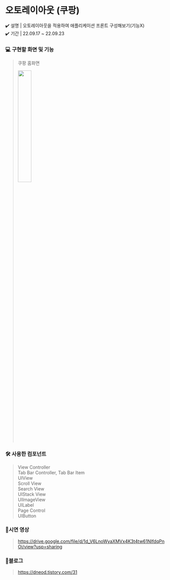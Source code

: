 # 오토레이아웃 (쿠팡)
✔️ 설명 | 오토레이아웃을 적용하여 애플리케이션 프론트 구성해보기(기능X)  
✔️ 기간 | 22.09.17 ~ 22.09.23

### 💻 구현할 화면 및 기능
> 쿠팡 홈화면  
>    
> <img width="30%" src="https://user-images.githubusercontent.com/94073724/204600235-36a7f762-5de1-4635-9580-cd9585ebcb90.jpeg"/>

### 🛠 사용한 컴포넌트
> View Controller  
> Tab Bar Controller, Tab Bar Item   
> UIView    
> Scroll View   
> Search View   
> UIStack View  
> UIImageView  
> UILabel  
> Page Control    
> UIButton  

### 📱시연 영상
> https://drive.google.com/file/d/1d_V6LnoWyaXMVx4K3t4tw61NIfdqPnOi/view?usp=sharing

### 🔗블로그 
> https://dneod.tistory.com/31


